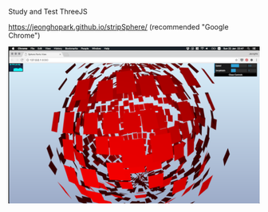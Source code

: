 Study and Test ThreeJS

https://jeonghopark.github.io/stripSphere/  (recommended "Google Chrome")

![images/capture-1.png](images/capture-1.png)
